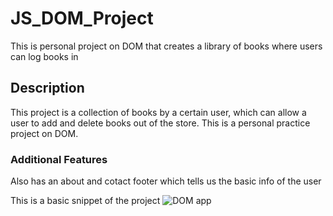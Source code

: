 # JS_DOM_Project
This is personal project on DOM that creates a library of books where users can log books in 

## Description 
This project is a collection of books by a certain user, which can allow a user to add and delete books out of the store. This is a personal practice project on DOM.


### Additional Features 
Also has an about and cotact footer which tells us the basic info of the user

This is a basic snippet of the project
![DOM app](https://user-images.githubusercontent.com/55829039/184301404-ad3ce1a8-3353-4c21-b462-571df97c864e.png)
